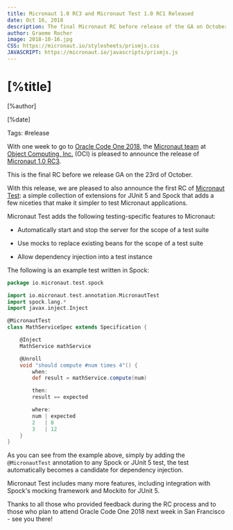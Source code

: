 ```yaml
---
title: Micronaut 1.0 RC3 and Micronaut Test 1.0 RC1 Released
date: Oct 16, 2018 
description: The final Micronaut RC before release of the GA on October 23rd is out! Find out what's new and what's to come!
author: Graeme Rocher
image: 2018-10-16.jpg
CSS: https://micronaut.io/stylesheets/prismjs.css
JAVASCRIPT: https://micronaut.io/javascripts/prismjs.js
---
```


# [%title]

[%author]

[%date] 

Tags: #release

With one week to go to [Oracle Code One 2018](https://objectcomputing.com/resources/events/conferences/oracle-code-one-2018), the [Micronaut team](https://objectcomputing.com/products/2gm-team) at [Object Computing, Inc.](https://objectcomputing.com/) (OCI) is pleased to announce the release of [Micronaut 1.0 RC3](https://github.com/micronaut-projects/micronaut-core/releases/tag/v1.0.0.RC3).

This is the final RC before we release GA on the 23rd of October.

With this release, we are pleased to also announce the first RC of [Micronaut Test](https://micronaut-projects.github.io/micronaut-test/latest/guide/index.html): a simple collection of extensions for JUnit 5 and Spock that adds a few niceties that make it simpler to test Micronaut applications.

Micronaut Test adds the following testing-specific features to Micronaut:

*   Automatically start and stop the server for the scope of a test suite

*   Use mocks to replace existing beans for the scope of a test suite

*   Allow dependency injection into a test instance

The following is an example test written in Spock:

```groovy {.line-numbers}
package io.micronaut.test.spock

import io.micronaut.test.annotation.MicronautTest
import spock.lang.*
import javax.inject.Inject

@MicronautTest 
class MathServiceSpec extends Specification {

    @Inject
    MathService mathService 

    @Unroll
    void "should compute #num times 4"() { 
        when:
        def result = mathService.compute(num)

        then:
        result == expected

        where:
        num | expected
        2   | 8
        3   | 12
    }
}
```

As you can see from the example above, simply by adding the `@MicronautTest` annotation to any Spock or JUnit 5 test, the test automatically becomes a candidate for dependency injection.

Micronaut Test includes many more features, including integration with Spock's mocking framework and Mockito for JUnit 5.

Thanks to all those who provided feedback during the RC process and to those who plan to attend Oracle Code One 2018 next week in San Francisco - see you there!
